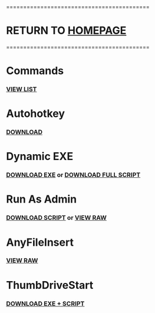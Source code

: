 ==========================================
# RETURN TO [HOMEPAGE](https://pauljohnsgit.github.io/Paul-Johns/)
==========================================

# Commands
### [VIEW LIST](https://autohotkey.com/docs_1.0/commands.htm)

# Autohotkey
### [DOWNLOAD](https://raw.githubusercontent.com/Pauljohnsgit/AHK/master/AutoHotkey.zip)

# Dynamic EXE 
### [DOWNLOAD EXE](https://raw.githubusercontent.com/Pauljohnsgit/AHK/master/Scripts/DynamicScriptExe/AScriptDir.exe) or [DOWNLOAD FULL SCRIPT](https://raw.githubusercontent.com/Pauljohnsgit/AHK/master/Scripts/DynamicScriptExe/DynamicScriptExe.zip)

# Run As Admin
### [DOWNLOAD SCRIPT](https://raw.githubusercontent.com/Pauljohnsgit/AHK/master/Scripts/RunAsAdmin/RunAsAdmin.zip) or [VIEW RAW](https://raw.githubusercontent.com/Pauljohnsgit/AHK/master/Scripts/RunAsAdmin/RunAsAdmin.ahk)

# AnyFileInsert
### [VIEW RAW](https://raw.githubusercontent.com/Pauljohnsgit/AHK/master/Scripts/AnyFileInsert/AnyFileInsert.ahk)

# ThumbDriveStart
### [DOWNLOAD EXE + SCRIPT](https://raw.githubusercontent.com/Pauljohnsgit/AHK/master/Scripts/ThumbDrive/ThumbDriveStart.zip)
